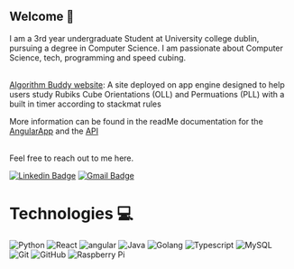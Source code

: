 ## Welcome 👋

I am a 3rd year undergraduate Student at University college dublin, pursuing a degree in Computer Science. I am passionate about Computer Science, tech, programming and speed cubing. <br><br>


[Algorithm Buddy website](https://rubiks-cube-api.ew.r.appspot.com/): A site deployed on app engine designed to help users study Rubiks Cube Orientations (OLL) and Permuations (PLL) with a built in timer according to stackmat rules <br> 

More information can be found in the readMe documentation for the [AngularApp]() and the [API]()  <br> <br>


Feel free to reach out to me here. 
  
[![Linkedin Badge](https://img.shields.io/badge/-AaronWood-blue?style=flat-square&logo=Linkedin&logoColor=white&link=https://www.linkedin.com/in/aaron-wood-155503222/)](https://www.linkedin.com/in/aaron-wood-155503222/) 
[![Gmail Badge](https://img.shields.io/badge/-woodaaron2001@gmail.com-c14438?style=flat-square&logo=Gmail&logoColor=white&link=mailto:woodaaron2001@gmail.com)](mailto:woodaaron2001@gmail.com)


# Technologies 💻


![Python](https://img.shields.io/badge/-Python-black?style=flat-square&logo=Python)
![React](https://img.shields.io/badge/-React-black?style=flat-square&logo=react)
![angular](https://img.shields.io/badge/Angular-DD0031?style=for-the-badge&logo=angular&logoColor=white)
![Java](https://img.shields.io/badge/-java-E34A86?style=flat-square&logo=java)
![Golang](https://img.shields.io/badge/Go-00ADD8?style=for-the-badge&logo=go&logoColor=white)
![Typescript](https://img.shields.io/badge/TypeScript-007ACC?style=for-the-badge&logo=typescript&logoColor=white)
![MySQL](https://img.shields.io/badge/-MySQL-black?style=flat-square&logo=mysql)
![Git](https://img.shields.io/badge/-Git-black?style=flat-square&logo=git)
![GitHub](https://img.shields.io/badge/-GitHub-181717?style=flat-square&logo=github)
![Raspberry Pi](https://img.shields.io/badge/-Raspberry%20Pi-C51A4A?style=flat-square&logo=Raspberry-Pi)
